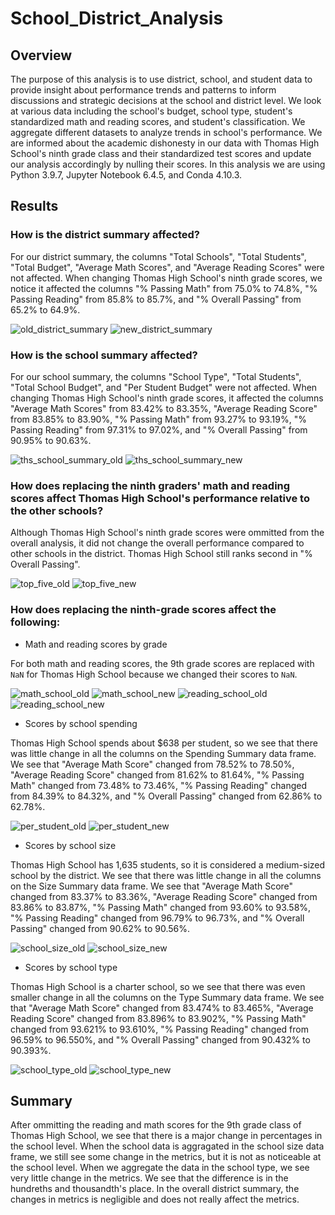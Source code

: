 # School_District_Analysis

## Overview

The purpose of this analysis is to use district, school, and student data to provide insight about performance trends and patterns to inform discussions and strategic decisions at the school and district level. We look at various data including the school's budget, school type, student's standardized math and reading scores, and student's classification. We aggregate different datasets to analyze trends in school's performance. We are informed about the academic dishonesty in our data with Thomas High School's ninth grade class and their standardized test scores and update our analysis accordingly by nulling their scores. In this analysis we are using Python 3.9.7, Jupyter Notebook 6.4.5, and Conda 4.10.3.


## Results

### How is the district summary affected?

For our district summary, the columns "Total Schools", "Total Students", "Total Budget", "Average Math Scores", and "Average Reading Scores" were not affected. When changing Thomas High School's ninth grade scores, we notice it affected the columns "% Passing Math" from 75.0% to 74.8%, "% Passing Reading" from 85.8% to 85.7%, and "% Overall Passing" from 65.2% to 64.9%. 

![old_district_summary](images/district_summary_old.png)
![new_district_summary](images/district_summary_new.png)

### How is the school summary affected?

For our school summary, the columns "School Type", "Total Students", "Total School Budget", and "Per Student Budget" were not affected. When changing Thomas High School's ninth grade scores, it affected the columns "Average Math Scores" from 83.42% to 83.35%, "Average Reading Score" from 83.85% to 83.90%, "% Passing Math" from 93.27% to 93.19%, "% Passing Reading" from 97.31% to 97.02%, and "% Overall Passing" from 90.95% to 90.63%.

![ths_school_summary_old](images/ths_school_summary_old.png)
![ths_school_summary_new](images/ths_school_summary_new.png)

### How does replacing the ninth graders' math and reading scores affect Thomas High School's performance relative to the other schools?

Although Thomas High School's ninth grade scores were ommitted from the overall analysis, it did not change the overall performance compared to other schools in the district. Thomas High School still ranks second in "% Overall Passing".

![top_five_old](images/top_five_old.png)
![top_five_new](images/top_five_new.png)

### How does replacing the ninth-grade scores affect the following:

- Math and reading scores by grade

For both math and reading scores, the 9th grade scores are replaced with `NaN` for Thomas High School because we changed their scores to `NaN`.

![math_school_old](images/math_school_old.png)
![math_school_new](images/math_school_new.png)
![reading_school_old](images/reading_school_old.png)
![reading_school_new](images/reading_school_new.png)

- Scores by school spending

Thomas High School spends about $638 per student, so we see that there was little change in all the columns on the Spending Summary data frame. We see that "Average Math Score" changed from 78.52% to 78.50%, "Average Reading Score" changed from 81.62% to 81.64%, "% Passing Math" changed from 73.48% to 73.46%, "% Passing Reading" changed from 84.39% to 84.32%, and "% Overall Passing" changed from 62.86% to 62.78%.

![per_student_old](images/per_student_old.png)
![per_student_new](images/per_student_new.png)

- Scores by school size

Thomas High School has 1,635 students, so it is considered a medium-sized school by the district. We see that there was little change in all the columns on the Size Summary data frame. We see that "Average Math Score" changed from 83.37% to 83.36%, "Average Reading Score" changed from 83.86% to 83.87%, "% Passing Math" changed from 93.60% to 93.58%, "% Passing Reading" changed from 96.79% to 96.73%, and "% Overall Passing" changed from 90.62% to 90.56%.

![school_size_old](images/school_size_old.png)
![school_size_new](images/school_size_new.png)

- Scores by school type

Thomas High School is a charter school, so we see that there was even smaller change in all the columns on the Type Summary data frame. We see that "Average Math Score" changed from 83.474% to 83.465%, "Average Reading Score" changed from 83.896% to 83.902%, "% Passing Math" changed from 93.621% to 93.610%, "% Passing Reading" changed from 96.59% to 96.550%, and "% Overall Passing" changed from 90.432% to 90.393%.

![school_type_old](images/school_type_old.png)
![school_type_new](images/school_type_new.png)

## Summary

After ommitting the reading and math scores for the 9th grade class of Thomas High School, we see that there is a major change in percentages in the school level. When the school data is aggragated in the school size data frame, we still see some change in the metrics, but it is not as noticeable at the school level. When we aggregate the data in the school type, we see very little change in the metrics. We see that the difference is in the hundreths and thousandth's place. In the overall district summary, the changes in metrics is negligible and does not really affect the metrics.